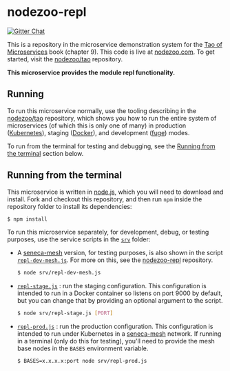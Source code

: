 # nodezoo-repl

[![Gitter Chat](https://badges.gitter.im/Join%20Chat.svg)](https://gitter.im/nodezoo/nodezoo-org)

This is a repository in the microservice demonstration system for
the [Tao of Microservices](//bit.ly/rmtaomicro) book (chapter 9). This
code is live at [nodezoo.com](http://nodezoo.com). To get started,
visit the [nodezoo/tao](//github.com/nodezoo/tao) repository.

__This microservice provides the module repl functionality.__


## Running

To run this microservice normally, use the tooling describing in
the [nodezoo/tao](//github.com//nodezoo/tao) repository, which shows you how to run
the entire system of microservices (of which this is only one of many) in
production ([Kubernetes](//kubernetes.io)), staging
([Docker](//docker.com)), and development
([fuge](//github.com/apparatus/fuge)) modes.

To run from the terminal for testing and debugging, see
the [Running from the terminal](#running-from-the-terminal) section
below.



## Running from the terminal

This microservice is written in [node.js](//nodejs.org), which you
will need to download and install. Fork and checkout this repository,
and then run `npm` inside the repository folder to install its dependencies:

```sh
$ npm install
```

To run this microservice separately, for development, debug, or
testing purposes, use the service scripts in the [`srv`](srv) folder:

* A [seneca-mesh](//github.com/senecajs/seneca-mesh) version, for
  testing purposes, is also shown in the
  script [`repl-dev-mesh.js`](srv/repl-dev-mesh.js). For more on
  this, see the [nodezoo-repl](//github.com/nodezoo/nodezoo-repl)
  repository.

    ```sh
    $ node srv/repl-dev-mesh.js
    ```

* [`repl-stage.js`](srv/repl-stage.js) : run the staging
  configuration. This configuration is intended to run in a Docker
  container so listens on port 9000 by default, but you can change
  that by providing an optional argument to the script.

  ```sh
  $ node srv/repl-stage.js [PORT]
  ```

* [`repl-prod.js`](srv/repl-prod.js) : run the production
  configuration. This configuration is intended to run under
  Kubernetes in a [seneca-mesh](//github.com/senecajs/seneca-mesh)
  network. If running in a terminal (only do this for testing), you'll
  need to provide the mesh base nodes in the `BASES` environment
  variable.

  ```sh
  $ BASES=x.x.x.x:port node srv/repl-prod.js
  ```
